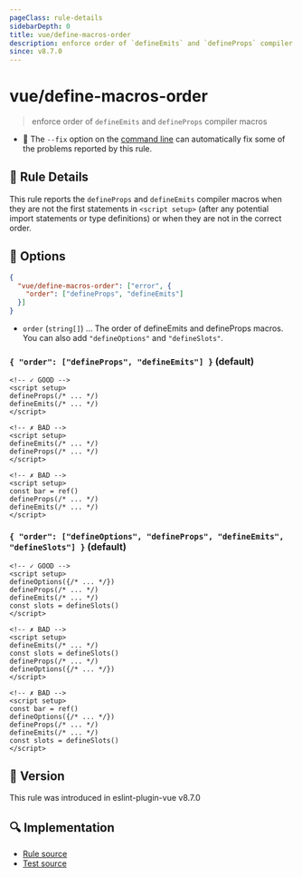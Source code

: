 ```yaml
---
pageClass: rule-details
sidebarDepth: 0
title: vue/define-macros-order
description: enforce order of `defineEmits` and `defineProps` compiler macros
since: v8.7.0
---
```

# vue/define-macros-order

> enforce order of `defineEmits` and `defineProps` compiler macros

- :wrench: The `--fix` option on the [command line](https://eslint.org/docs/user-guide/command-line-interface#fixing-problems) can automatically fix some of the problems reported by this rule.

## :book: Rule Details

This rule reports the `defineProps` and `defineEmits` compiler macros when they are not the first statements in `<script setup>` (after any potential import statements or type definitions) or when they are not in the correct order.

## :wrench: Options

```json
{
  "vue/define-macros-order": ["error", {
    "order": ["defineProps", "defineEmits"]
  }]
}
```

- `order` (`string[]`) ... The order of defineEmits and defineProps macros. You can also add `"defineOptions"` and `"defineSlots"`.

### `{ "order": ["defineProps", "defineEmits"] }` (default)

<eslint-code-block fix :rules="{'vue/define-macros-order': ['error']}">

```vue
<!-- ✓ GOOD -->
<script setup>
defineProps(/* ... */)
defineEmits(/* ... */)
</script>
```

</eslint-code-block>

<eslint-code-block fix :rules="{'vue/define-macros-order': ['error']}">

```vue
<!-- ✗ BAD -->
<script setup>
defineEmits(/* ... */)
defineProps(/* ... */)
</script>
```

</eslint-code-block>

<eslint-code-block fix :rules="{'vue/define-macros-order': ['error']}">

```vue
<!-- ✗ BAD -->
<script setup>
const bar = ref()
defineProps(/* ... */)
defineEmits(/* ... */)
</script>
```

</eslint-code-block>

### `{ "order": ["defineOptions", "defineProps", "defineEmits", "defineSlots"] }` (default)

<eslint-code-block fix :rules="{'vue/define-macros-order': ['error', {order: ['defineOptions', 'defineProps', 'defineEmits', 'defineSlots']}]}">

```vue
<!-- ✓ GOOD -->
<script setup>
defineOptions({/* ... */})
defineProps(/* ... */)
defineEmits(/* ... */)
const slots = defineSlots()
</script>
```

</eslint-code-block>

<eslint-code-block fix :rules="{'vue/define-macros-order': ['error', {order: ['defineOptions', 'defineProps', 'defineEmits', 'defineSlots']}]}">

```vue
<!-- ✗ BAD -->
<script setup>
defineEmits(/* ... */)
const slots = defineSlots()
defineProps(/* ... */)
defineOptions({/* ... */})
</script>
```

</eslint-code-block>

<eslint-code-block fix :rules="{'vue/define-macros-order': ['error', {order: ['defineOptions', 'defineProps', 'defineEmits', 'defineSlots']}]}">

```vue
<!-- ✗ BAD -->
<script setup>
const bar = ref()
defineOptions({/* ... */})
defineProps(/* ... */)
defineEmits(/* ... */)
const slots = defineSlots()
</script>
```

</eslint-code-block>

## :rocket: Version

This rule was introduced in eslint-plugin-vue v8.7.0

## :mag: Implementation

- [Rule source](https://github.com/vuejs/eslint-plugin-vue/blob/master/lib/rules/define-macros-order.js)
- [Test source](https://github.com/vuejs/eslint-plugin-vue/blob/master/tests/lib/rules/define-macros-order.js)
